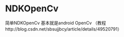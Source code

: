 # NDKOpenCv
简单NDKOpenCv
基本就是android OpenCv  （教程http://blog.csdn.net/sbsujjbcy/article/details/49520791）
